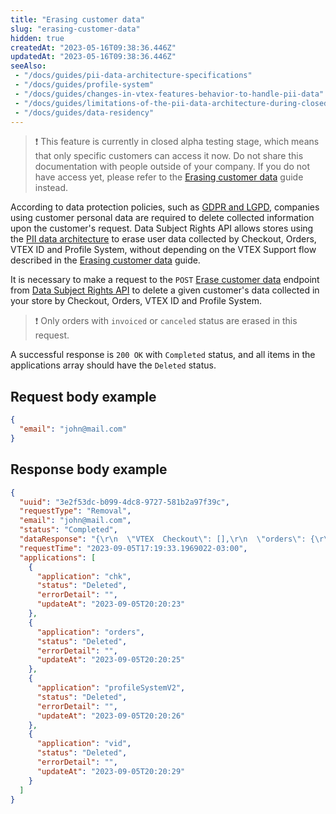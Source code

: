 ```yaml
---
title: "Erasing customer data"
slug: "erasing-customer-data"
hidden: true
createdAt: "2023-05-16T09:38:36.446Z"
updatedAt: "2023-05-16T09:38:36.446Z"
seeAlso:
 - "/docs/guides/pii-data-architecture-specifications"
 - "/docs/guides/profile-system"
 - "/docs/guides/changes-in-vtex-features-behavior-to-handle-pii-data"
 - "/docs/guides/limitations-of-the-pii-data-architecture-during-closed-beta"
 - "/docs/guides/data-residency"
---
```


>❗ This feature is currently in closed alpha testing stage, which means that only specific customers can access it now. Do not share this documentation with people outside of your company. If you do not have access yet, please refer to the [Erasing customer data](https://help.vtex.com/en/tutorial/erasing-customer-data--1R9Fn7A06Ifj4R9YD4JTKU) guide instead.

According to data protection policies, such as [GDPR and LGPD](https://vtex.com/us-en/privacy-and-agreements/vtex-commitment/), companies using customer personal data are required to delete collected information upon the customer's request. Data Subject Rights API allows stores using the [PII data architecture](https://developers.vtex.com/docs/guides/pii-data-architecture) to erase user data collected by Checkout, Orders, VTEX ID and Profile System, without depending on the VTEX Support flow described in the [Erasing customer data](https://help.vtex.com/en/tutorial/erasing-customer-data--1R9Fn7A06Ifj4R9YD4JTKU) guide.

It is necessary to make a request to the `POST` [Erase customer data](https://developers.vtex.com/docs/api-reference/data-subject-rights-api#post-/api/user-rights/createAndProcessDeleteUserData) endpoint from [Data Subject Rights API](https://developers.vtex.com/docs/api-reference/data-subject-rights-api) to delete a given customer's data collected in your store by Checkout, Orders, VTEX ID and Profile System.

>❗ Only orders with `invoiced` or `canceled` status are erased in this request.

A successful response is `200 OK` with `Completed` status, and all items in the applications array should have the `Deleted` status.

## Request body example

```json
{
  "email": "john@mail.com"
}
```

## Response body example

```json
{
  "uuid": "3e2f53dc-b099-4dc8-9727-581b2a97f39c",
  "requestType": "Removal",
  "email": "john@mail.com",
  "status": "Completed",
  "dataResponse": "{\r\n  \"VTEX  Checkout\": [],\r\n  \"orders\": {\r\n    \"dataStatus\": {\r\n      \"status\": \"anonymized\",\r\n      \"reason\": \"Sensitive information was anonymized rather than deleted to preserve the store metrics.\",\r\n      \"evidence\": \"Anonymized [0] orders\",\r\n      \"dryRun\": true\r\n    },\r\n    \"orders\": []\r\n  },\r\n  \"Profile System PII API\": {},\r\n  \"VTEX ID\": {\r\n    \"type\": \"https://tools.ietf.org/html/rfc7231#section-6.5.4\",\r\n    \"title\": \"Not Found\",\r\n    \"status\": 404,\r\n    \"traceId\": \"00-65d5abf9263b07eb185beee49e2075dc-b67b373e2e93dcf8-00\"\r\n  }\r\n}",
  "requestTime": "2023-09-05T17:19:33.1969022-03:00",
  "applications": [
    {
      "application": "chk",
      "status": "Deleted",
      "errorDetail": "",
      "updateAt": "2023-09-05T20:20:23"
    },
    {
      "application": "orders",
      "status": "Deleted",
      "errorDetail": "",
      "updateAt": "2023-09-05T20:20:25"
    },
    {
      "application": "profileSystemV2",
      "status": "Deleted",
      "errorDetail": "",
      "updateAt": "2023-09-05T20:20:26"
    },
    {
      "application": "vid",
      "status": "Deleted",
      "errorDetail": "",
      "updateAt": "2023-09-05T20:20:29"
    }
  ]
}
```
